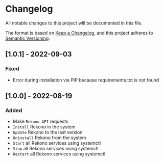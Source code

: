 # Changelog
All notable changes to this project will be documented in this file.

The format is based on [Keep a Changelog](https://keepachangelog.com/en/1.0.0/), and this project adheres to [Semantic Versioning](https://semver.org/spec/v2.0.0.html).

## [1.0.1] - 2022-09-03

### Fixed

- Error during installation via PIP because requirements.txt is not found

## [1.0.0] - 2022-08-19

### Added

- Make `Rekono API` requests
- `Install` Rekono in the system
- `Update` Rekono to the last version
- `Uninstall` Rekono from the system
- `Start` all Rekono services using systemctl
- `Stop` all Rekono services using systemctl
- `Restart` all Rekono services using systemctl